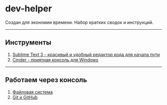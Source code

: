 # dev-helper

Создан для экономии времени. Набор кратких сводок и инструкций.

------------------------------------------

## Инструменты

1. [Sublime Text 3 - красивый и удобный редактор кода для начала пути](tools/sb3/)
2. [Cmder - приятная консоль для Windows](tools/cmder/)

------------------------------------------

## Работаем через консоль

1. [Файловая система](cmdline/file-system.md)
2. [Git и GitHub](cmdline/git/)
